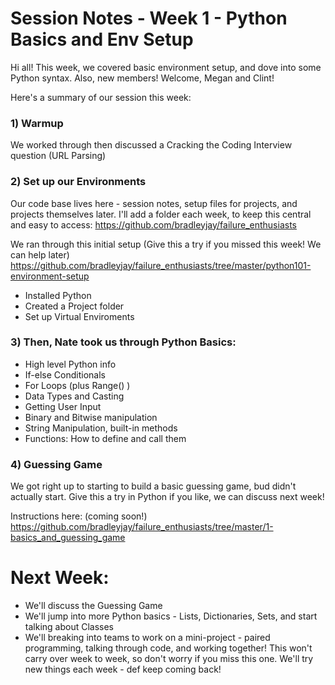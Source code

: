 # Session Notes - Week 1 - Python Basics and Env Setup

Hi all! This week, we covered basic environment setup, and dove into some Python syntax. Also, new members! Welcome, Megan and Clint!

Here's a summary of our session this week:

### 1) Warmup
We worked through then discussed a Cracking the Coding Interview question (URL Parsing)

### 2) Set up our Environments
Our code base lives here - session notes, setup files for projects, and projects themselves later. I'll add a folder each week, to keep this central and easy to access:
https://github.com/bradleyjay/failure_enthusiasts

We ran through this initial setup (Give this a try if you missed this week! We can help later)
https://github.com/bradleyjay/failure_enthusiasts/tree/master/python101-environment-setup
- Installed Python
- Created a Project folder
- Set up Virtual Enviroments

### 3) Then, Nate took us through Python Basics:
- High level Python info
- If-else Conditionals
- For Loops (plus Range() )
- Data Types and Casting
- Getting User Input
- Binary and Bitwise manipulation
- String Manipulation, built-in methods
- Functions: How to define and call them

### 4) Guessing Game
We got right up to starting to build a basic guessing game, bud didn't actually start. Give this a try in Python if you like, we can discuss next week!

Instructions here: (coming soon!)
https://github.com/bradleyjay/failure_enthusiasts/tree/master/1-basics_and_guessing_game


# Next Week:
- We'll discuss the Guessing Game
- We'll jump into more Python basics - Lists, Dictionaries, Sets, and start talking about Classes
- We'll breaking into teams to work on a mini-project - paired programming, talking through code, and working together! This won't carry over week to week, so don't worry if you miss this one. We'll try new things each week - def keep coming back!




